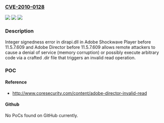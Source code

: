 ### [CVE-2010-0128](https://cve.mitre.org/cgi-bin/cvename.cgi?name=CVE-2010-0128)
![](https://img.shields.io/static/v1?label=Product&message=n%2Fa&color=blue)
![](https://img.shields.io/static/v1?label=Version&message=n%2Fa&color=blue)
![](https://img.shields.io/static/v1?label=Vulnerability&message=n%2Fa&color=brighgreen)

### Description

Integer signedness error in dirapi.dll in Adobe Shockwave Player before 11.5.7.609 and Adobe Director before 11.5.7.609 allows remote attackers to cause a denial of service (memory corruption) or possibly execute arbitrary code via a crafted .dir file that triggers an invalid read operation.

### POC

#### Reference
- http://www.coresecurity.com/content/adobe-director-invalid-read

#### Github
No PoCs found on GitHub currently.

